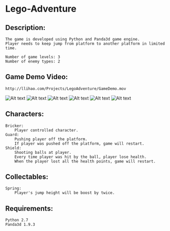# Lego-Adventure


## Description:
~~~~
The game is developed using Python and Panda3d game engine.
Player needs to keep jump from platform to another platform in limited time.
~~~~

~~~~
Number of game levels: 3
Number of enemy types: 2
~~~~
## Game Demo Video:
~~~~
http://llihao.com/Projects/LegoAdventure/GameDemo.mov
~~~~
![Alt text](./Images/Die.gif)
![Alt text](./Images/Jump.gif)
![Alt text](./Images/JumpBoosted.gif)
![Alt text](./Images/JumpJump.gif)
![Alt text](./Images/ShootingBalls.gif)
![Alt text](./Images/ShootingBalls2.gif)

## Characters:
~~~~
Bricker:
    Player controlled character.
Guard:
    Pushing player off the platform.
    If player was pushed off the platform, game will restart.
Shield:
    Shooting balls at player.
    Every time player was hit by the ball, player lose health.
    When the player lost all the health points, game will restart.
~~~~

## Collectables:
~~~~
Spring:
    Player's jump height will be boost by twice.
~~~~

## Requirements:
~~~~
Python 2.7
Panda3d 1.9.3
~~~~

